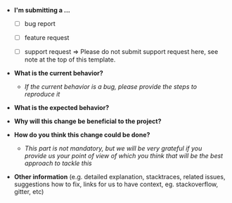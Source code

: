 * **I'm submitting a ...**
  - [ ] bug report
  - [ ] feature request
  - [ ] support request => Please do not submit support request here, see note at the top of this template.


* **What is the current behavior?**

    * _If the current behavior is a bug, please provide the steps to reproduce it_



* **What is the expected behavior?**


* **Why will this change be beneficial to the project?**


* **How do you think this change could be done?**
    * _This part is not mandatory, but we will be very grateful if you provide us your point of view of which you think that will be the best approach to tackle this_




* **Other information** (e.g. detailed explanation, stacktraces, related issues, suggestions how to fix, links for us to have context, eg. stackoverflow, gitter, etc)
